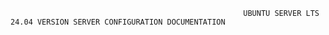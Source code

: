                                                         UBUNTU SERVER LTS 24.04 VERSION SERVER CONFIGURATION DOCUMENTATION
